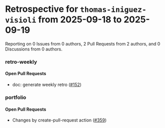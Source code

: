 # Retrospective for `thomas-iniguez-visioli` from 2025-09-18 to 2025-09-19

Reporting on 0 Issues from 0 authors, 2 Pull Requests from 2 authors, and 0 Discussions from 0 authors.


### retro-weekly

#### Open Pull Requests

- doc: generate weekly retro ([#152](https://github.com/thomas-iniguez-visioli/retro-weekly/pull/152))

### portfolio

#### Open Pull Requests

- Changes by create-pull-request action ([#359](https://github.com/thomas-iniguez-visioli/portfolio/pull/359))